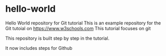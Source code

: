 # hello-world
Hello World repository for Git tutorial
This is an example repository for the Git tutoial on https://www.w3schools.com
This tutorial focuses on git 

This repository is built step by step in the tutorial.

It now includes steps for Github